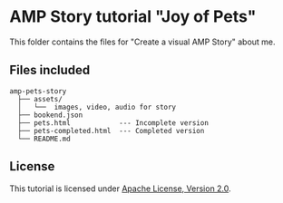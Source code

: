 # AMP Story tutorial "Joy of Pets"

This folder contains the files for "Create a visual AMP Story" about me.

## Files included

```text
amp-pets-story
  ├── assets/
  │   └──  images, video, audio for story
  ├── bookend.json   
  ├── pets.html            --- Incomplete version
  ├── pets-completed.html  --- Completed version
  └── README.md
```

## License

This tutorial is licensed under [Apache License, Version 2.0](https://github.com/ampproject/docs/blob/master/LICENSE).
